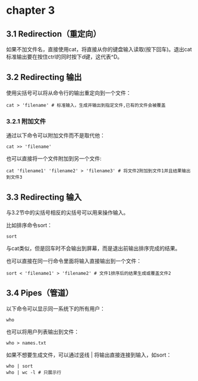 # chapter 3
## 3.1 Redirection（重定向）
如果不加文件名，直接使用cat，将直接从你的键盘输入读取(按下回车)。退出cat标准输出要在按住ctrl的同时按下d键，这代表^D。

## 3.2 Redirecting 输出
使用尖括号可以将从命令行的输出重定向到一个文件：

    cat > 'filename' # 标准输入，生成并输出到指定文件,已有的文件会被覆盖
### 3.2.1 附加文件
通过以下命令可以附加文件而不是取代他：

    cat >> 'filename'
也可以直接将一个文件附加到另一个文件:

    cat 'filename1' 'filename2' > 'filename3' # 将文件2附加到文件1并且结果输出到文件3
## 3.3 Redirecting 输入
与3.2节中的尖括号相反的尖括号可以用来操作输入。

比如排序命令sort：

    sort
与cat类似，但是回车时不会输出到屏幕，而是退出前输出排序完成的结果。

也可以直接在同一行命令里面将输入直接输出到一个文件：

    sort < 'filename1' > 'filename2' # 文件1排序后的结果生成或覆盖文件2

## 3.4 Pipes（管道）
以下命令可以显示同一系统下的所有用户：

    who
也可以将用户列表输出到文件：

    who > names.txt
如果不想要生成文件，可以通过竖线 | 将输出直接连接到输入，如sort：

    who | sort
    who | wc -l # 只展示行
